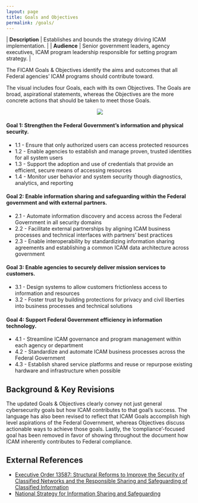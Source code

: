 ```yaml
---
layout: page
title: Goals and Objectives
permalink: /goals/
---
```

| **Description** | Establishes and bounds the strategy driving ICAM implementation. |
| **Audience** | Senior government leaders, agency executives, ICAM program leadership responsible for setting program strategy. |

The FICAM Goals & Objectives identify the aims and outcomes that all Federal agencies’ ICAM programs should contribute toward.  

The visual includes four Goals, each with its own Objectives. The Goals are broad, aspirational statements, whereas the Objectives are the more concrete actions that should be taken to meet those Goals.  

<div style="text-align:center"><img src="{{site.baseurl}}/img/GoalsObjectives.png"/></div>

#### Goal 1: Strengthen the Federal Government’s information and physical security.
* 1.1 - Ensure that only authorized users can access protected resources
* 1.2 - Enable agencies to establish and manage proven, trusted identities for all system users
* 1.3 - Support the adoption and use of credentials that provide an efficient, secure means of accessing resources
* 1.4 - Monitor user behavior and system security though diagnostics, analytics, and reporting

#### Goal 2: Enable information sharing and safeguarding within the Federal government and with external partners.
* 2.1 - Automate information discovery and access across the Federal Government in all security domains
* 2.2 - Facilitate external partnerships by aligning ICAM business processes and technical interfaces with partners’ best practices
* 2.3 - Enable interoperability by standardizing information sharing agreements and establishing a common ICAM data architecture across government

#### Goal 3: Enable agencies to securely deliver mission services to customers.
* 3.1 - Design systems to allow customers frictionless access to information and resources
* 3.2 - Foster trust by building protections for privacy and civil liberties into business processes and technical solutions

#### Goal 4: Support Federal Government efficiency in information technology.
* 4.1 - Streamline ICAM governance and program management within each agency or department
* 4.2 - Standardize and automate ICAM business processes across the Federal Government
* 4.3 - Establish shared service platforms and reuse or repurpose existing hardware and infrastructure when possible

## Background & Key Revisions

The updated Goals & Objectives clearly convey not just general cybersecurity goals but how ICAM contributes to that goal’s success. The language has also been revised to reflect that ICAM Goals accomplish high level aspirations of the Federal Government, whereas Objectives discuss actionable ways to achieve those goals. Lastly, the ‘compliance’-focused goal has been removed in favor of showing throughout the document how ICAM inherently contributes to Federal compliance.  

## External References

*  [Executive Order 13587: Structural Reforms to Improve the Security of Classified Networks and the Responsible Sharing and Safeguarding of Classified Information](https://www.whitehouse.gov/the-press-office/2011/10/07/executive-order-13587-structural-reforms-improve-security-classified-net")
*  [National Strategy for Information Sharing and Safeguarding](https://www.whitehouse.gov/the-press-office/2012/12/19/national-strategy-information-sharing-and-safeguarding")
